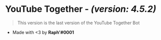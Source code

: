 # **YouTube Together** - *(version: 4.5.2)*

> This version is the last version of the YouTube Together Bot

- Made with <3 by **Raph'#0001**
